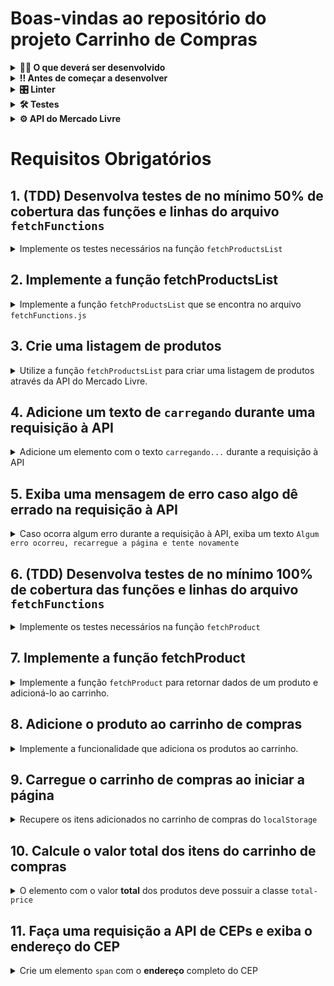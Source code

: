 # Boas-vindas ao repositório do projeto Carrinho de Compras
<details>
    <summary><strong>👨‍💻 O que deverá ser desenvolvido</strong></summary><br />

Um **carrinho de compras** totalmente dinâmico! 🛒
![Project Gif](/images/prototipo.gif)
</details>

<details>
  <summary><strong>‼️ Antes de começar a desenvolver</strong></summary><br />

1. Clone o repositório

- `git clone git@github.com:tryber/sd-029-b-project-shopping-cart.git`.
- Entre na pasta do repositório que você acabou de clonar:
  - `cd sd-029-b-project-shopping-cart`

2. Instale as dependências e inicialize o projeto

- Instale as dependências:
  - `npm install`
</details>

<details>
  <summary><strong>🎛 Linter</strong></summary><br />

### ESLint e Stylelint

Para garantir a qualidade do código, vamos utilizar neste projeto os linters `ESLint` e `Stylelint`.
Assim o código estará alinhado com as boas práticas de desenvolvimento, sendo mais legível
e de fácil manutenção!

Para poder rodar o `ESLint` e o `Stylelint` certifique-se de ter executado o comando `npm install` dentro do projeto.

Para rodá-los localmente no projeto, execute os comandos abaixo:

```bash
  npm run lint
  npm run lint:styles
```

Se a análise do `ESLint` e do `Stylelint` encontrarem problemas no seu código, tais problemas serão mostrados no seu terminal. Se não houver problema no seu código, nada será impresso no seu terminal.

Você pode também instalar o plugin do `ESLint` no VSCode. Para isso, basta fazer o download do plugin `ESLint` e instalá-lo.

</details>

<details>
  <summary><strong>🛠 Testes</strong></summary><br />

Nesse projeto foi implementado o TDD (Test Driven Development) também conhecido como _desenvolvimento orientado a testes_, que é uma prática muito utilizada no mercado de trabalho para garantir que o código seja implementado da maneira correta. Ou seja, primeiro você vai escrever o teste para uma função e depois vai implementar a lógica para que a função execute.

Testes para as funções: `fetchProductsList` e `fetchProduct`.

### Cobertura de testes

Para avaliar se os testes estão cobrindo toda a função, será utilizado a **cobertura de testes**, que avalia a eficácia dos testes implementados de acordo com os requisitos, determinando se cobrem o que foi pedido ou não.

⚠️ **Será testado apenas as funções pedidas e não toda a aplicação!**

Para executar seus testes, execute o comando abaixo:

```bash
npm test
```

Para executar e acompanhar a implementação da sua cobertura de testes, rode o comando abaixo:

```bash
npm run test:coverage
```

Ao realizar o comando de cobertura de testes terá um resultado similar a este:

![Cobertura de Testes](/images/cobertura.png)

### Cypress

Para avaliar o seu projeto como um todo, será utilizado o _Cypress_.

Cypress é uma ferramenta de teste de front-end desenvolvida para a web.

Antes de utilizá-lo, certifique-se de ter executado o comando `npm install` dentro do projeto.

Você pode rodar o cypress localmente para verificar se seus requisitos estão passando, para isso execute um dos seguintes comandos:

Para executar os testes e vê-los rodando em uma janela de navegador:

```bash
npm run cy:open
```

ou para executar os testes apenas no terminal:

```bash
npm run cy
```

Após executar o comando acima, será aberta uma janela de navegador e então basta clicar no nome do arquivo de teste que quiser executar (project.spec.js).

⚠️ **Atenção:** Para que o cypress funcione você precisa estar com a aplicação rodando localmente. Para isso, execute o comando `npm run dev` no terminal.

</details>
</details>

<details>
<summary><strong>⚙️ API do Mercado Livre</strong></summary><br />

O [manual da API do Mercado Livre](https://developers.mercadolivre.com.br/pt_br/itens-e-buscas) contém todas as informações acerca da API (retorno, estrutura). Nesse projeto você vai precisar apenas de alguns dos _endpoints_, sendo eles:

- `https://api.mercadolibre.com/sites/MLB/search?q=$QUERY`: traz uma lista de produtos, onde `$QUERY` é o termo a ser buscado. Por exemplo, se o termo for `computador`, o retorno será parecido com esse:

  <details>
    <summary>Retorno da requisição de listagem de produtos</summary>

    Esse retorno possui várias informações acerca da lista de produtos. Dento do array `results` é onde você vai encontrar a lista de produtos.

  ```json
  {
      "site_id": "MLB",
      "query": "computador",
      "paging": {
          "total": 406861,
          "offset": 0,
          "limit": 50,
          "primary_results": 1001
      },
      "results": [
          {
              "id": "MLB1341925291",
              "site_id": "MLB",
              "title": "Processador Intel Core I5-9400f 6 Núcleos 128 Gb",
              "seller": {
                  "id": 385471334,
                  "permalink": null,
                  "power_seller_status": null,
                  "car_dealer": false,
                  "real_estate_agency": false,
                  "tags": []
              },
              "price": 899,
              "currency_id": "BRL",
              "available_quantity": 1,
              "sold_quantity": 0,
              "buying_mode": "buy_it_now",
              "listing_type_id": "gold_pro",
              "stop_time": "2039-10-10T04:00:00.000Z",
              "condition": "new",
              "permalink": "https://www.mercadolivre.com.br/processador-intel-core-i5-9400f-6-nucleos-128-gb/p/MLB13953199",
              "thumbnail": "http://mlb-s2-p.mlstatic.com/813265-MLA32241773956_092019-I.jpg",
              "accepts_mercadopago": true,
              "installments": {
                  "quantity": 12,
                  "amount": 74.92,
                  "rate": 0,
                  "currency_id": "BRL"
              },
              "address": {
                  "state_id": "BR-SP",
                  "state_name": "São Paulo",
                  "city_id": "BR-SP-27",
                  "city_name": "São José dos Campos"
              },
              "shipping": {
                  "free_shipping": true,
                  "mode": "me2",
                  "tags": [
                      "fulfillment",
                      "mandatory_free_shipping"
                  ],
                  "logistic_type": "fulfillment",
                  "store_pick_up": false
              },
              "seller_address": {
                  "id": "",
                  "comment": "",
                  "address_line": "",
                  "zip_code": "",
                  "country": {
                      "id": "BR",
                      "name": "Brasil"
                  },
                  "state": {
                      "id": "BR-SP",
                      "name": "São Paulo"
                  },
                  "city": {
                      "id": "BR-SP-27",
                      "name": "São José dos Campos"
                  },
                  "latitude": "",
                  "longitude": ""
              },
              "attributes": [
                  {
                      "source": 1,
                      "id": "ALPHANUMERIC_MODEL",
                      "value_id": "6382478",
                      "value_struct": null,
                      "values": [
                          {
                              "name": "BX80684I59400F",
                              "struct": null,
                              "source": 1,
                              "id": "6382478"
                          }
                      ],
                      "attribute_group_id": "OTHERS",
                      "name": "Modelo alfanumérico",
                      "value_name": "BX80684I59400F",
                      "attribute_group_name": "Outros"
                  },
                  {
                      "id": "BRAND",
                      "value_struct": null,
                      "attribute_group_name": "Outros",
                      "attribute_group_id": "OTHERS",
                      "source": 1,
                      "name": "Marca",
                      "value_id": "15617",
                      "value_name": "Intel",
                      "values": [
                          {
                              "id": "15617",
                              "name": "Intel",
                              "struct": null,
                              "source": 1
                          }
                      ]
                  },
                  {
                      "name": "Condição do item",
                      "value_id": "2230284",
                      "attribute_group_id": "OTHERS",
                      "attribute_group_name": "Outros",
                      "source": 1,
                      "id": "ITEM_CONDITION",
                      "value_name": "Novo",
                      "value_struct": null,
                      "values": [
                          {
                              "id": "2230284",
                              "name": "Novo",
                              "struct": null,
                              "source": 1
                          }
                      ]
                  },
                  {
                      "id": "LINE",
                      "value_name": "Core i5",
                      "attribute_group_id": "OTHERS",
                      "attribute_group_name": "Outros",
                      "name": "Linha",
                      "value_id": "7769178",
                      "value_struct": null,
                      "values": [
                          {
                              "id": "7769178",
                              "name": "Core i5",
                              "struct": null,
                              "source": 1
                          }
                      ],
                      "source": 1
                  },
                  {
                      "id": "MODEL",
                      "value_struct": null,
                      "values": [
                          {
                              "id": "6637008",
                              "name": "i5-9400F",
                              "struct": null,
                              "source": 1
                          }
                      ],
                      "attribute_group_id": "OTHERS",
                      "name": "Modelo",
                      "value_id": "6637008",
                      "value_name": "i5-9400F",
                      "attribute_group_name": "Outros",
                      "source": 1
                  }
              ],
              "differential_pricing": {
                  "id": 33580182
              },
              "original_price": null,
              "category_id": "MLB1693",
              "official_store_id": null,
              "catalog_product_id": "MLB13953199",
              "tags": [
                  "brand_verified",
                  "good_quality_picture",
                  "good_quality_thumbnail",
                  "immediate_payment",
                  "cart_eligible"
              ],
              "catalog_listing": true
          },
      ]
  }
  ```

  </details>

- `https://api.mercadolibre.com/items/$ProductID`: traz detalhes de um determinado produto, onde `$ProductID` é o `id` do produto a ser buscado. Por exemplo, se o `id` do produto for `MLB1341706310`, o retorno será parecido com esse:

  <details>
    <summary>Retorno da requisição de detalhes de um produto</summary>

    Esse retorno traz informações detalhadas sobre cada um dos produtos. Por exemplo, o `id` desse produto, o `title`, que o título do produto, `price`, que é o preço e assim por diante.

  ```json
  {
    "id": "MLB1341706310",
    "site_id": "MLB",
    "title": "Processador Gamer Amd Ryzen 5 2600 Yd2600bbafbox De 6 Núcleos E 3.9ghz De Frequência",
    "subtitle": null,
    "seller_id": 245718870,
    "category_id": "MLB1693",
    "official_store_id": 1929,
    "price": 1068,
    "base_price": 1068,
    "original_price": null,
    "currency_id": "BRL",
    "initial_quantity": 93,
    "available_quantity": 0,
    "sold_quantity": 50,
    "sale_terms": [],
    "buying_mode": "buy_it_now",
    "listing_type_id": "gold_special",
    "start_time": "2019-10-15T18:13:00.000Z",
    "stop_time": "2040-01-27T00:26:51.000Z",
    "condition": "new",
    "permalink": "https://produto.mercadolivre.com.br/MLB-1341706310-processador-gamer-amd-ryzen-5-2600-yd2600bbafbox-de-6-nucleos-e-39ghz-de-frequncia-_JM",
    "thumbnail_id": "852106-MLA42157659481_062020",
    "thumbnail": "http://http2.mlstatic.com/D_852106-MLA42157659481_062020-I.jpg",
    "secure_thumbnail": "https://http2.mlstatic.com/D_852106-MLA42157659481_062020-I.jpg",
    "pictures": [],
    "video_id": null,
    "descriptions": [
    ],
    "accepts_mercadopago": true,
    "non_mercado_pago_payment_methods": [
    ],
    "shipping": {},
    "international_delivery_mode": "none",
    "seller_address": {},
    "seller_contact": null,
    "location": {
    },
    "coverage_areas": [
    ],
    "attributes": [],
    "warnings": [
    ],
    "listing_source": "",
    "variations": [
    ],
    "status": "paused",
    "sub_status": [],
    "tags": [],
    "warranty": "Garantia de fábrica: 3 anos",
    "catalog_product_id": "MLB9196241",
    "domain_id": "MLB-COMPUTER_PROCESSORS",
    "parent_item_id": null,
    "differential_pricing": null,
    "deal_ids": [
    ],
    "automatic_relist": false,
    "date_created": "2019-10-15T18:13:00.000Z",
    "last_updated": "2022-02-05T06:46:48.434Z",
    "health": null,
    "catalog_listing": true,
    "channels": []
  }
  ```

  </details>

  </details>


# Requisitos Obrigatórios

## 1. (TDD) Desenvolva testes de no mínimo 50% de cobertura das funções e linhas do arquivo `fetchFunctions`

<details>
  <summary>
    Implemente os testes necessários na função <code>fetchProductsList</code>
  </summary> <br />

O arquivo para implementar o teste já está criado, se chama `fetchProductsList.test.js` e se encontra dentro da pasta `tests`.

**O que você deve testar:**

- Teste se `fetchProductsList` é uma função;

- Execute a função `fetchProductsList` com o argumento `'computador'` e teste se `fetch` foi chamada;

- Teste se, ao chamar a função `fetchProductsList` com o argumento `'computador'`, a função `fetch` utiliza o endpoint `'https://api.mercadolibre.com/sites/MLB/search?q=computador'`;

- Teste se o retorno da função `fetchProductsList` com o argumento `'computador'` é uma estrutura de dados igual ao objeto `computadorSearch`, que já está importado no arquivo.

- Teste se, ao chamar a função `fetchProductsList` sem argumento, retorna um erro com a mensagem: `'Termo de busca não informado'`.

> **De olho na dica 👀:** Lembre-se a fetchProductsList retorna uma promise e o jest possui [matchers](https://jestjs.io/pt-BR/docs/asynchronous#resolves--rejects) específicos para isso! Não se esqueça de utilizar o await ou return para que o teste espere a promise ser resolvida.
> Leia com bastante atenção o que está sendo solicitado e implemente um teste de cada vez!

⚠️ **Atenção:** Você deve implementar todos os testes acima, independente do que for suficiente para a cobertura de testes.

**O que será testado:**

- Será avaliado se os testes implementados atingem no mínimo 50% da cobertura das funções e linhas do arquivo `fetchFunctions`.

</details>

## 2. Implemente a função fetchProductsList

<details>
  <summary>
    Implemente a função <code>fetchProductsList</code> que se encontra no arquivo <code>fetchFunctions.js</code>
  </summary> <br />

  A função `fetchProductsList` deverá ser responsável por realizar a requisição e retornar os resultados da API.

  A função `fetchProductsList` já está criada porém sem implementação e se encontra dentro do arquivo `helpers/fetchFunctions`.

- A função deve obrigatoriamente receber um parâmetro com o termo que será usado na busca, caso contrario deve [retornar um erro](https://developer.mozilla.org/pt-BR/docs/Web/JavaScript/Reference/Statements/throw) com a mensagem: `'Termo de busca não informado'`;

- Utilize o _endpoint_ `https://api.mercadolibre.com/sites/MLB/search?q=$QUERY`, onde:

  - O valor de `$QUERY` representa o termo que será buscado na API;

  - O retorno da função deverá ser o array de produtos que se encontra na chave `results`;

  <details>
  <summary>Clique aqui para ver o retorno da API</summary>

    Resultado da pesquisa `https://api.mercadolibre.com/sites/MLB/search?q=computador`

    ```json
    {
      "site_id": "MLB",
      "country_default_time_zone": "GMT-03:00",
      "query": "computador",
      "paging": {...},
      "results": [
        {
          "id": "MLB2025368730",
          "site_id": "MLB",
          "title": "Computador Completo Fácil Intel Core I3 8gb Ssd 240gb ",
          "seller": {},
          "price": 1859.07,
          "prices": {},
          "sale_price": null,
          "currency_id": "BRL",
          "available_quantity": 100,
          "sold_quantity": 500,
          "buying_mode": "buy_it_now",
          "listing_type_id": "gold_pro",
          "stop_time": "2041-09-12T04:00:00.000Z",
          "condition": "new",
          "permalink": "https://produto.mercadolivre.com.br/MLB-2025368730-computador-completo-facil-intel-core-i3-8gb-ssd-240gb-_JM",
          "thumbnail": "http://http2.mlstatic.com/D_704139-MLB47542929423_092021-I.jpg",
          "thumbnail_id": "704139-MLB47542929423_092021",
          "accepts_mercadopago": true,
          "installments": {},
          "address": {},
          "shipping": {},
          "seller_address": {},
          "attributes": [],
          "differential_pricing": {},
          "original_price": 1999,
          "category_id": "MLB1649",
          "official_store_id": 3807,
          "domain_id": "MLB-DESKTOP_COMPUTERS",
          "catalog_product_id": null,
          "tags": [],
          "order_backend": 1,
          "use_thumbnail_id": true,
          "offer_score": null,
          "offer_share": null,
          "match_score": null,
          "winner_item_id": null,
          "melicoin": null,
          "discounts": null
        },
        // {...} restante da lista de produtos
      ],
      "sort": {...},
      "available_sorts": {...},
      "filters": {...},
      "available_filters": {...}
    }

    ```

  </details>

**O que será testado:**

- Será avaliado se a função `fetchProductsList` retorna um erro quando não é passado nenhum parâmetro;
- Será avaliado se a função `fetchProductsList` chama a API com o endpoint correto;
- Será avaliado se a função `fetchProductsList` retorna o array de produtos da API.

</details>
  
## 3. Crie uma listagem de produtos

<details>
  <summary>
    Utilize a função <code>fetchProductsList</code> para criar uma listagem de produtos através da API do Mercado Livre.
  </summary> <br />

Com a função `fetchProductsList` pronta, vamos utilizá-la para criar uma listagem de produtos.

Para isso você deverá chamá-la com o parâmetro `'computador'` (você pode fazer isso onde preferir, mas indicamos que o faça no arquivo `main.js` para manter a organização do seu código).

Com os dados em mãos, você deverá utilizar a função `createProductElement()` (que se encontra no arquivo `shopFunction.js`) para criar todos os componentes _HTML_ referentes a cada um dos produtos retornados pela API:
> Essa função já está implementada no arquivo `fetchFunctions.js`
> Leia com bastante atenção a função para entender seu funcionamento.

- Adicione cada elemento retornado da função `createProductElement(product)` como filho do elemento `<section class="products">`.

**O que será testado:**

- Todos produtos estão listados na página.

</details>

## 4. Adicione um texto de `carregando` durante uma requisição à API

<details>
  <summary>
    Adicione um elemento com o texto <code>carregando...</code> durante a requisição à API
  </summary> <br />

Uma requisição à API gasta um certo tempo e durante esse processo a pessoa que está utilizando a página não tem como saber se a requisição deu certo ou não. Por isso, normalmente é utilizada alguma forma para mostrar que a requisição ainda está em andamento. Para isso:

- Crie um elemento que contenha o texto `carregando...`, que deve ser exibido em algum lugar da página;

- Adicione a classe `loading` ao elemento que possui o texto `carregando...`;

- Após a requisição terminar esse elemento deve ser removido da tela.

> **Sugestão:** Você pode criar uma função que adicione ao DOM o elemento com o texto `carregando...` e outra para retirá-lo, o que acha?

**O que será testado:**

- Verifica se o texto de "carregando" está visível durante uma requisição à API.
- Verifica se o texto de "carregando" não está visível após a requisição à API ser concluída.

</details>

## 5. Exiba uma mensagem de erro caso algo dê errado na requisição à API

<details>
  <summary>
    Caso ocorra algum erro durante a requisição à API, exiba um texto <code>Algum erro ocorreu, recarregue a página e tente novamente</code>
  </summary> <br />

  Por se tratar de uma requisição a uma API externa, é possível que ocorra algum erro durante a requisição. Por isso, é importante que você trate esse erro, exibindo uma mensagem para o usuário. Para isso:

- Crie um elemento que contenha o texto `Algum erro ocorreu, recarregue a página e tente novamente`, que deve ser exibido em algum lugar da página;
- Adicione a classe `error` ao elemento que possui o texto;
- Exiba esse elemento apenas **caso ocorra algum erro** durante a requisição à API.

> **Sugestão:** Caso tenha feito a função que adiciona e remove o `loading` você pode refatorar para reutiliza-lá com a mensagem de erro. O que acha?

**O que será testado:**

- Verifica se o texto de "erro" está visível após a requisição à API ser concluída com erro.
- Verifica se o texto de "erro" não está visível após a requisição à API ser concluída com sucesso.

</details>

## 6. (TDD) Desenvolva testes de no mínimo 100% de cobertura das funções e linhas do arquivo `fetchFunctions`

<details>
  <summary>
    Implemente os testes necessários na função <code>fetchProduct</code>
  </summary> <br />

**O que você deve testar:**

- Teste se `fetchProduct` é uma função;

- Execute a função `fetchProduct` com o argumento do produto "MLB1405519561" e teste se `fetch` foi chamada;

- Teste se, ao chamar a função `fetchProduct` com o argumento do produto "MLB1405519561", a função `fetch` utiliza o endpoint "https://api.mercadolibre.com/items/MLB1405519561";

- Teste se o retorno da função `fetchProduct` com o argumento do produto "MLB1405519561" é uma estrutura de dados igual ao objeto `produto` que já está importado no arquivo.

- Teste se, ao chamar a função `fetchProduct` sem argumento, retorna um erro com a mensagem: `'ID não informado'`.

> **De olho na dica 👀:** Lembre-se a fetchProductsList retorna uma promise e o jest possui [matchers](https://jestjs.io/pt-BR/docs/asynchronous#resolves--rejects) específicos para isso! Não se esqueça de utilizar o await ou return para que o teste espere a promise ser resolvida.
> Leia com bastante atenção o que está sendo solicitado e implemente um teste de cada vez!

**O que será testado:**

- Será avaliado se os testes implementados atingem no mínimo 50% da cobertura total e 100% das funções e linhas do arquivo `fetchFunctions`.

</details>

## 7. Implemente a função fetchProduct

<details>
  <summary>
    Implemente a função <code>fetchProduct</code> para retornar dados de um produto e adicioná-lo ao carrinho.
  </summary> <br />

Implemente a função `fetchProduct` para fazer a requisição dos detalhes de apenas **um** produto;

A função já está criada porém sem implementação e se encontra dentro do arquivo `helpers/fetchFunctions`.

- A função deve obrigatoriamente receber um parâmetro com o id que será usado na busca, caso contrario deve [retornar um erro](https://developer.mozilla.org/pt-BR/docs/Web/JavaScript/Reference/Statements/throw) com a mensagem: `'ID não informado'`;
- Utilize o _endpoint_ `https://api.mercadolibre.com/items/$ProductID`
  - `$ProductID` representa o `id` do produto a ser buscado;

Por exemplo, se o `id` do produto for `MLB1405519561`, o retorno do _endpoint_ será algo no formato:

  <details>
  <summary><strong>Clique aqui para ver o retorno da API</strong></summary>

  ```json
    {
        "id": "MLB1405519561",
        "site_id": "MLB",
        "title": " Cpu Pc  Torre Core I5 3470 3.20ghz 8gb Ssd 240gb Com Nf",
        "subtitle": null,
        "seller_id": 298832663,
        "category_id": "MLB1649",
        "official_store_id": null,
        "price": 1609,
        "base_price": 1609,
        "original_price": null,
        "currency_id": "BRL",
        "initial_quantity": 678,
        "available_quantity": 1,
        "sold_quantity": 500,
        //[...]
        "warranty": "Garantia do vendedor: 6 meses",
        "catalog_product_id": null,
        "domain_id": "MLB-DESKTOP_COMPUTERS",
        "parent_item_id": null,
        "differential_pricing": null,
        "deal_ids": [],
        "automatic_relist": false,
        "date_created": "2020-08-02T23:13:47.000Z",
        "last_updated": "2021-03-28T00:37:24.262Z",
        "health": 1,
        "catalog_listing": false,
    }
  ```

  </details>

**O que será testado:**

- Será avaliado se a função `fetchProduct` retorna um erro quando não é passado nenhum parâmetro;
- Será avaliado se a função `fetchProduct` retorna as informações do produto da API.

</details>

## 8. Adicione o produto ao carrinho de compras

<details>
  <summary>
    Implemente a funcionalidade que adiciona os produtos ao carrinho.
  </summary> <br />

Cada produto na página _HTML_ possui um botão com o nome `Adicionar ao carrinho` e, ao clicar nesse botão, você deve realizar uma requisição que vai retornar todos os detalhes de um produto.

Ao clicar no botão `Adicionar ao carrinho`:

- O id do produto deve ser adicionado ao localStorage utilizando a função `saveCartID`, que já está implementada no arquivo `helpers/cartFunctions`;
  > Leia com bastante atenção a função para entender seu funcionamento.
- Uma requisição deve ser feita utilizando a função `fetchProduct` para obter os detalhes do produto;
  > Leia com bastante atenção a função para entender seu funcionamento.

- Com os dados do produtos retornados, você deve adicionar o produto ao carrinho de compras, utilize a função `createCartProductElement` (que se encontra no arquivo `shopFunction.js`) para criar os componentes _HTML_ referentes a um produto do carrinho;

- Adicione o elemento retornado da função `createCartElement(product)` como filho do elemento `<ol class="cart__products">`.

> **De olho na dica:** A função `createProductElement()` é a responsável por criar o botão, talvez seja um local interessante para adicionar o evento de click 👀.

**O que será testado:**

- O elemento com classe `.cart__products` deve exibir o produto adicionado, apresentando corretamente suas informações de id, título e preço.

</details>

## 9. Carregue o carrinho de compras ao iniciar a página

<details>
  <summary>
    Recupere os itens adicionados no carrinho de compras do <code>localStorage</code>
  </summary> <br />

Ao carregar a página, o estado atual do carrinho de compras deve ser carregado do **LocalStorage**. Para isso, você deve utilizar a função `getSavedCartIDs`, que já está implementada no arquivo `helpers/cartFunctions`.

Note que o retorno da função `getSavedCartIDs` é um array de ids, você deve utilizar a função `fetchProduct` para cada um desses ids e recuperar as informações de cada produto.

No entanto, é importante manter a ordem que os produtos foram adicionados ao carrinho, para isso, você deve utilizar o método [`Promise.all`](https://developer.mozilla.org/pt-BR/docs/Web/JavaScript/Reference/Global_Objects/Promise/all) para aguardar a resposta de todas as requisições e só então adicionar os produtos ao carrinho.
> **Dica:** Você pode utilizar o método `map` para iterar sobre o array de ids e retornar um array de promises.
> Use a mesma função `createCartProductElement` do requisito anterior para criar os componentes _HTML_ dos produtos.

**O que será testado:**

- Ao carregar a página, o carrinho de compras deve ser carregado com todos os produtos na mesma ordem que foram adicionados anteriormente.
- O carrinho de compras deve exibir corretamente o preço total dos produtos adicionados.

</details>

## 10. Calcule o valor total dos itens do carrinho de compras

<details>
  <summary>
    O elemento com o valor <strong>total</strong> dos produtos deve possuir a classe <code>total-price</code>
  </summary> <br />

Cada vez que o carrinho de compras é modificado, será necessário calcular o valor total dos produtos e apresentá-los na página principal do projeto. Para isso:

- O valor total do carrinho deve ser atualizado ao:
  - Adicionar um produto ao carrinho;
  - Remover um produto do carrinho.

- Adicione o valor total dos produtos ao elemento com a classe `total-price`.

- Ao atualizar a página o valor total deve ser mantido.

> **Lembre-se 💭:** Ao adicionar um produto no carrinho é realizada uma requisição para a API. Certifique-se de que a API já retornou as informações antes de realizar a soma dos produtos.
> **Dica:** Pense em uma forma de armazenar o valor total dos produtos para que você possa atualizá-lo a cada vez que um produto for adicionado ou removido do carrinho.

**O que será testado:**

- Verifica se o valor total dos itens do carrinho de compras é atualizado após a adição ou remoção de um produto.
- Verifica se o valor total dos itens permanece o mesmo após atualizar a página.

</details>

## 11. Faça uma requisição a API de CEPs e exiba o endereço do CEP

<details>
  <summary>
    Crie um elemento <code>span</code> com o <strong>endereço</strong> completo do CEP
  </summary> <br />

  Você deverá fazer uma requisição para as APIs de CEPs e exibir o endereço completo do CEP na tela.

  Para isso, você deve implementar a função `getAddress` que já está criada no arquivo `helpers/cepFunctions.js`, que deverá realizar a requisição para a API de CEPs e retornar o endereço completo do CEP.
  
  Porém ela irá funcionar de uma maneira um pouco diferente das outras requisições, pois ela fará a requisição para 2 APIs de CEP diferentes e você deverá utilizar a que retornar primeiro.
  Para isso você deverá utilizar o método [`Promise.any`](https://developer.mozilla.org/en-US/docs/Web/JavaScript/Reference/Global_Objects/Promise/any).

  Os _endpoints_ das APIs são:

  - <https://cep.awesomeapi.com.br/json/$CEP>
    <details>
    <summary>Retorno da API</summary><br />
      https://cep.awesomeapi.com.br/json/01001000
      ```json
      {
        "cep": "01001000",
        "address_type": "Praça",
        "address_name": "da Sé",
        "address": "Praça da Sé", // Rua
        "state": "SP", // Estado
        "district": "Sé", // Bairro
        "lat": "-23.55068",
        "lng": "-46.63412",
        "city": "São Paulo", // Cidade
        "city_ibge": "3550308",
        "ddd": "11"
      }
      ```
    </details>
  - <https://brasilapi.com.br/api/cep/v2/$CEP>
    <details>
    <summary>Retorno da API</summary><br />
      https://brasilapi.com.br/api/cep/v2/01001000
      ```json
      {
        "cep": "01001000",
        "state": "SP", // Estado
        "city": "São Paulo", // Cidade
        "neighborhood": "Sé", // Bairro
        "street": "Praça da Sé", // Rua
        "service": "correios",
        "location": {
          "type": "Point",
          "coordinates": {
            "longitude": "-46.633080956332904",
            "latitude": "-23.550389799999998"
          }
        }
      }
      ```
    </details>

  Onde `$CEP` é o CEP digitado pelo usuário no input de CEP com a classe `cep-input`

  > Obs: Note as APIs possuem chaves diferentes, mas os valores que iremos utilizar são os mesmos, portanto sua função deverá ser capaz de utilizar ambas APIs, independente de qual retornar primeiro.

  Implemente a função `searchCep` que já está criada no arquivo `helpers/cepFunctions.js`
  - Ela deverá chamar a função `getAddress` com o CEP digitado no input e exibir o endereço completo na tela.
  - Essa função só deve ser executada após o usuário digitar o CEP com 8 dígitos e pressionar o botão de buscar CEP com a classe `cep-button`.
  > A função `searchCep` já está sendo chamada ao clicar no botão `Buscar CEP`, você só precisa implementa-la.
  
  - Exiba dentro do elemento `span`(já está criado) com a classe `cart__address` o endereço completo da seguinte forma:

  `Rua - Bairro - Cidade - Estado`

  Exemplo:

  ```html
  <span class="cart__address">Praça da Sé - Sé - São Paulo - SP</span>
  ```

  Caso ambas as APIs retornem erro, exiba o texto `CEP não encontrado` no elemento com a classe `cart__address`:

  Caso queira você também pode consultar suas documentações

  - [Documentação AwesomeAPI](https://docs.awesomeapi.com.br/api-cep)
  - [Documentação BrasilAPI](https://brasilapi.com.br/docs#tag/CEP)

  **O que será testado:**

  - Verifica se o método `Promise.any` é utilizado
  - Verifica se o endereço é exibido após o CEP ser digitado
  - Verifica se a mensagem `CEP não encontrado` é exibida caso o CEP não exista

</details>
</details>